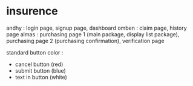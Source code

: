 # insurence

andhy : login page, signup page, dashboard
omben : claim page, history page
almas : purchasing page 1 (main package, display list package), purchasing page 2 (purchasing confirmation), verification page

standard button color :
- cancel button (red)
- submit button (blue)
- text in button (white)
